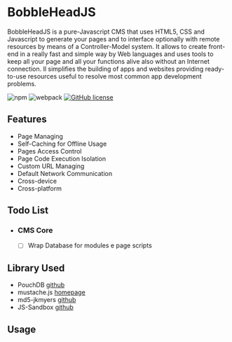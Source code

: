 # BobbleHeadJS

BobbleHeadJS is a pure-Javascript CMS that uses HTML5, CSS and Javascript to generate your pages and to interface optionally with remote resources by means of a Controller-Model system.
It allows to create front-end in a really fast and simple way by Web languages and uses tools to keep all your page and all your functions alive also without an Internet connection.
Il simplifies the building of apps and websites providing ready-to-use resources useful to resolve most common app development problems.

![npm](https://img.shields.io/npm/v/npm.svg) 
![webpack](https://img.shields.io/badge/webpack-v4.10.1-orange.svg) 
[![GitHub license](https://img.shields.io/github/license/AndXD/BobbleHeadCMS.svg)](https://github.com/AndXD/BobbleHeadCMS/blob/master/LICENSE)

## Features
- Page Managing
- Self-Caching for Offline Usage
- Pages Access Control
- Page Code Execution Isolation
- Custom URL Managing
- Default Network Communication
- Cross-device
- Cross-platform

## Todo List
- ### CMS Core
  - [ ] Wrap Database for modules e page scripts

## Library Used
- PouchDB [github](https://github.com/pouchdb/pouchdb)
- mustache.js [homepage](http://mustache.github.io/)
- md5-jkmyers [github](https://github.com/AndreasPizsa/md5-jkmyers)
- JS-Sandbox [github](https://github.com/AndXD/JS-Sandbox)

## Usage
